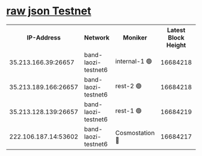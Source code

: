 
[raw json Testnet](https://rpc-check.bandt.stavr.tech/bandt/rpcbandt_result.json)
=

<table><tr><th>IP-Address</th><th>Network</th><th>Moniker</th><th>Latest Block Height</th><th>Earliest Block Height</th><th>Catching Up</th><th>Tx Index</th><th>Voting Power</th><th>Scan Time</th></tr><tr><td>35.213.166.39:26657</td><td>band-laozi-testnet6</td><td>internal-1 🟢</td><td>16684218</td><td>16584218</td><td>False</td><td>on</td><td>0</td><td>2024-03-11T13:56:56.998818325UTC</td></tr><tr><td>35.213.189.166:26657</td><td>band-laozi-testnet6</td><td>rest-2 🟢</td><td>16684218</td><td>16584218</td><td>False</td><td>on</td><td>0</td><td>2024-03-11T13:56:57.895945944UTC</td></tr><tr><td>35.213.128.139:26657</td><td>band-laozi-testnet6</td><td>rest-1 🟢</td><td>16684219</td><td>16584219</td><td>False</td><td>on</td><td>0</td><td>2024-03-11T13:56:58.792214610UTC</td></tr><tr><td>222.106.187.14:53602</td><td>band-laozi-testnet6</td><td>Cosmostation 🔴</td><td>16684217</td><td>16668001</td><td>False</td><td>on</td><td>2203686</td><td>2024-03-11T13:56:56.109026176UTC</td></tr></table>
